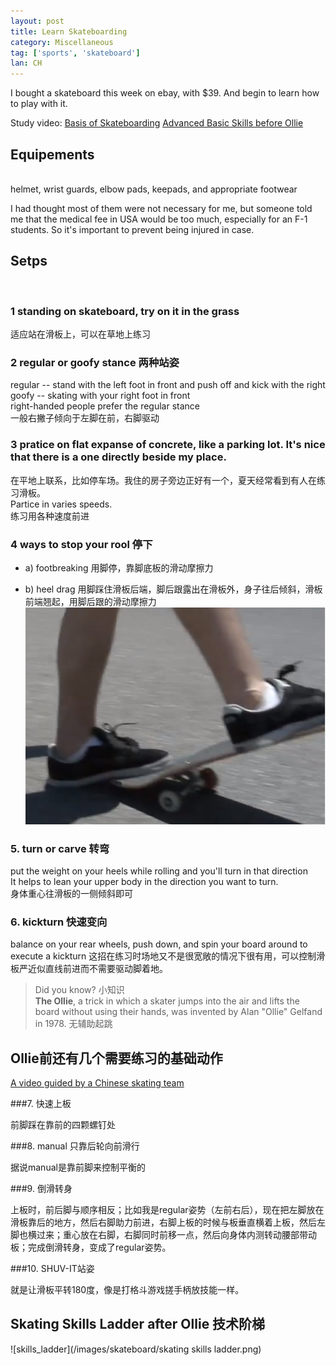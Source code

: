 ```yaml
---
layout: post
title: Learn Skateboarding
category: Miscellaneous
tag: ['sports', 'skateboard']
lan: CH
---
```


I bought a skateboard this week on ebay, with $39. And begin to learn how to play with it.

<!--preview-->

Study video: [Basis of Skateboarding](http://www.youtube.com/watch?v=con8ii2Bgys)
[Advanced Basic Skills before Ollie](http://v.youku.com/v_show/id_XMzU5ODgyOTA4.html)

## Equipements
<br/>
helmet, wrist guards, elbow pads, keepads, and appropriate footwear

I had thought most of them were not necessary for me, but someone told me that the medical fee in USA would be too much, especially for an F-1 students. So it's important to prevent being injured in case.

## Setps
<br/>

### 1 standing on skateboard, try on it in the grass
适应站在滑板上，可以在草地上练习

### 2 regular or goofy stance 两种站姿<br/>
regular -- stand with the left foot in front and push off and kick with the right<br/>
goofy -- skating with your right foot in front<br/>
right-handed people prefer the regular stance<br/>
一般右撇子倾向于左脚在前，右脚驱动

### 3 pratice on flat expanse of concrete, like a parking lot. It's nice that there is a one directly beside my place.<br/>
在平地上联系，比如停车场。我住的房子旁边正好有一个，夏天经常看到有人在练习滑板。<br/>
Partice in varies speeds.<br/>
练习用各种速度前进<br/>

### 4 ways to stop your rool 停下

- a) footbreaking
用脚停，靠脚底板的滑动摩擦力

- b) heel drag
用脚踩住滑板后端，脚后跟露出在滑板外，身子往后倾斜，滑板前端翘起，用脚后跟的滑动摩擦力
![heel_drag](/images/skateboard/heel_drag.png)

### 5. turn or carve 转弯

put the weight on your heels while rolling and you'll turn in that direction <br/>
It helps to lean your upper body in the direction you want to turn. <br/>
身体重心往滑板的一侧倾斜即可

### 6. kickturn 快速变向

balance on your rear wheels, push down, and spin your board around to execute a kickturn
这招在练习时场地又不是很宽敞的情况下很有用，可以控制滑板严近似直线前进而不需要驱动脚着地。

>Did you know? 小知识 <br />
__The Ollie__, a trick in which a skater jumps into the air and lifts the board without using their hands, was invented by Alan "Ollie" Gelfand in 1978. 无辅助起跳

## Ollie前还有几个需要练习的基础动作
[A video guided by a Chinese skating team](http://v.youku.com/v_show/id_XMzU5ODgyOTA4.html)

###7. 快速上板

前脚踩在靠前的四颗螺钉处

###8. manual 只靠后轮向前滑行

据说manual是靠前脚来控制平衡的

###9. 倒滑转身

上板时，前后脚与顺序相反；比如我是regular姿势（左前右后），现在把左脚放在滑板靠后的地方，然后右脚助力前进，右脚上板的时候与板垂直横着上板，然后左脚也横过来；重心放在右脚，右脚同时前移一点，然后向身体内测转动腰部带动板；完成倒滑转身，变成了regular姿势。

###10. SHUV-IT站姿

就是让滑板平转180度，像是打格斗游戏搓手柄放技能一样。

## Skating Skills Ladder after Ollie 技术阶梯

![skills_ladder](/images/skateboard/skating skills ladder.png)
